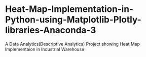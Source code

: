# Heat-Map-Implementation-in-Python-using-Matplotlib-Plotly-libraries-Anaconda-3
A Data Analytics(Descriptive Analytics) Project showing Heat Map Implementaion in Industrial Warehouse
